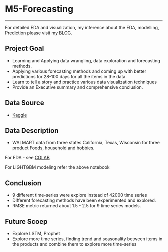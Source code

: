 # M5-Forecasting
---
For detailed EDA and visualization, my inference about the EDA, modelling, Prediction please visit my [BLOG](https://srujanreddyj.github.io/portfolio/2020/09/26/M5_1.html).

## Project Goal
* Learning and Applying data wrangling, data exploration and forecasting methods.
* Applying various forecasting methods and coming up with better predictions for 28-100 days for all the items in the data.
* Learn to tell a story and practice various data visualization techniques
* Provide an Executive summary and comprehensive conclusion.

## Data Source
* [Kaggle](https://www.kaggle.com/c/m5-forecasting-accuracy)

## Data Description
* WALMART data from three states California, Texas, Wisconsin for three product Foods, household and hobbies.

For EDA - see [COLAB](https://colab.research.google.com/drive/1-CQfUBNaHa8o1QruIUUnNPN6lsH_9jlT?usp=sharing)

For LIGHTGBM modeling refer the above notebook

## Conclusion
* 9 different time-series were explore instead of 42000 time series
* Different forecasting methods have been experimented and explored. 
* RMSE metric returned about 1.5 - 2.5 for 9 time series models.

## Future Scoep
* Explore LSTM, Prophet
* Explore more time series, finding trend and seasonality between items in the products and combine them to explore more time-series


